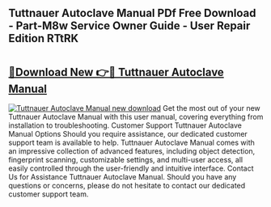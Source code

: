 ## Tuttnauer Autoclave Manual PDf Free Download - Part-M8w Service Owner Guide - User Repair Edition RTtRK

# <h2><a href="http://bc36453.oget.top/?id=Tuttnauer+Autoclave+Manual">🔗Download New 👉🔴 Tuttnauer Autoclave Manual</a></h2>

[![Tuttnauer Autoclave Manual new download](https://i.imgur.com/5g1atiW.png)](http://bc36453.oget.top/?id=Tuttnauer+Autoclave+Manual)
Get the most out of your new Tuttnauer Autoclave Manual with this user manual, covering everything from installation to troubleshooting. Customer Support Tuttnauer Autoclave Manual Options Should you require assistance, our dedicated customer support team is available to help. Tuttnauer Autoclave Manual comes with an impressive collection of advanced features, including object detection, fingerprint scanning, customizable settings, and multi-user access, all easily controlled through the user-friendly and intuitive interface. Contact Us for Assistance Tuttnauer Autoclave Manual. Should you have any questions or concerns, please do not hesitate to contact our dedicated customer support team.
